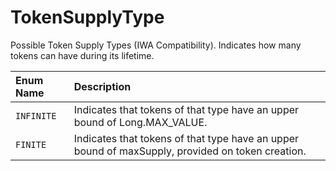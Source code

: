 # TokenSupplyType

Possible Token Supply Types \(IWA Compatibility\). Indicates how many tokens can have during its lifetime.

| Enum Name | Description |
| :--- | :--- |
| `INFINITE` | Indicates that tokens of that type have an upper bound of Long.MAX\_VALUE. |
| `FINITE` | Indicates that tokens of that type have an upper bound of maxSupply, provided on token creation. |



